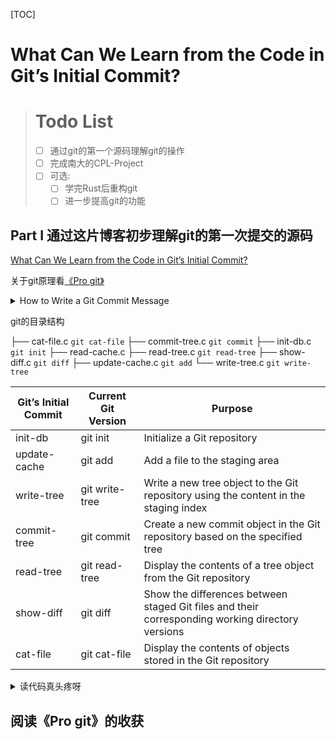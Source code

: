

[TOC]

# What Can We Learn from the Code in Git’s Initial Commit?

> # Todo List
>
> - [ ] 通过git的第一个源码理解git的操作
> - [ ] 完成南大的CPL-Project
> - [ ] 可选: 
>   - [ ] 学完Rust后重构git
>   - [ ] 进一步提高git的功能

## Part I 通过这片博客初步理解git的第一次提交的源码

[What Can We Learn from the Code in Git’s Initial Commit?](https://www.atlassian.com/blog/bitbucket/what-can-we-learn-from-the-code-in-gits-initial-commit)

关于git原理看[《Pro git》](https://git-scm.com/book/en/v2)

<details>
    <summary>How to Write a Git Commit Message</summary>
    <div>
        写一个优雅且能别大部分接受coomit message是很重要的事情！
        参考链接https://cbea.ms/git-commit/
    </div>
</details>

git的目录结构

├── cat-file.c `git cat-file`
├── commit-tree.c `git commit`
├── init-db.c  `git init`
├── read-cache.c 
├── read-tree.c `git read-tree`
├── show-diff.c `git diff`
├── update-cache.c `git add`
└── write-tree.c `git write-tree`

| **Git’s Initial Commit** | **Current Git Version** | **Purpose**                                                  |
| ------------------------ | ----------------------- | ------------------------------------------------------------ |
| init-db                  | git init                | Initialize a Git repository                                  |
| update-cache             | git add                 | Add a file to the staging area                               |
| write-tree               | git write-tree          | Write a new tree object to the Git repository using the content in the staging index |
| commit-tree              | git commit              | Create a new commit object in the Git repository based on the specified tree |
| read-tree                | git read-tree           | Display the contents of a tree object from the Git repository |
| show-diff                | git diff                | Show the differences between staged Git files and their corresponding working directory versions |
| cat-file                 | git cat-file            | Display the contents of objects stored in the Git repository |

<details>
    <summary>读代码真头疼呀</summary>
    <div>
       明明只有1000来行，但为感觉为已经要死了
    </div>
</details>



## 阅读《Pro git》的收获

